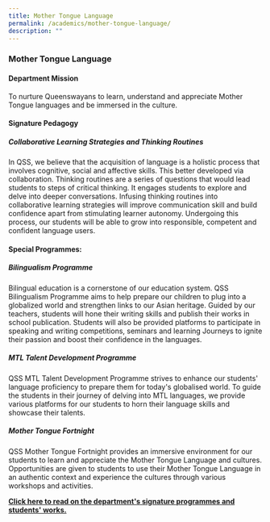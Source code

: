 ```yaml
---
title: Mother Tongue Language
permalink: /academics/mother-tongue-language/
description: ""
---
```

### Mother Tongue Language

#### Department Mission

To nurture Queenswayans to learn, understand and appreciate Mother Tongue languages and be immersed in the culture. 

#### Signature Pedagogy

##### Collaborative Learning Strategies and Thinking Routines

In QSS, we believe that the acquisition of language is a holistic process that involves cognitive, social and affective skills. This better developed via collaboration. Thinking routines are a series of questions that would lead students to steps of critical thinking. It engages students to explore and delve into deeper conversations. Infusing thinking routines into collaborative learning strategies will improve communication skill and build confidence apart from stimulating learner autonomy. Undergoing this process, our students will be able to grow into responsible, competent and confident language users.


#### Special Programmes:

##### Bilingualism Programme

Bilingual education is a cornerstone of our education system. QSS Bilingualism Programme aims to help prepare our children to plug into a globalized world and strengthen links to our Asian heritage. Guided by our teachers, students will hone their writing skills and publish their works in school publication. Students will also be provided platforms to participate in speaking and writing competitions, seminars and learning Journeys to ignite their passion and boost their confidence in the languages.

  

##### MTL Talent Development Programme

QSS MTL Talent Development Programme strives to enhance our students' language proficiency to prepare them for today's globalised world. To guide the students in their journey of delving into MTL languages, we provide various platforms for our students to horn their language skills and showcase their talents.

##### Mother Tongue Fortnight

QSS Mother Tongue Fortnight provides an immersive environment for our students to learn and appreciate the Mother Tongue Language and cultures. Opportunities are given to students to use their Mother Tongue Language in an authentic context and experience the cultures through various workshops and activities.


**[Click here to read on the department's signature programmes and students' works.  
](http://go.gov.sg/qssmtl)**